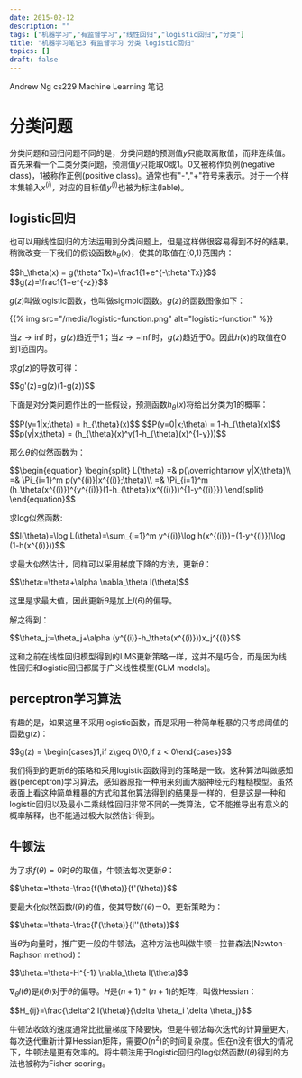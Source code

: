 ```yaml
---
date: 2015-02-12
description: ""
tags: ["机器学习","有监督学习","线性回归","logistic回归","分类"]
title: "机器学习笔记3 有监督学习 分类 logistic回归"
topics: []
draft: false
---
```

Andrew Ng cs229 Machine Learning 笔记

# 分类问题

分类问题和回归问题不同的是，分类问题的预测值$y$只能取离散值，而非连续值。首先来看一个二类分类问题，预测值$y$只能取0或1。0又被称作负例(negative class)，1被称作正例(positive class)。通常也有"-","+"符号来表示。对于一个样本集输入$x^{(i)}$，对应的目标值$y^{(i)}$也被为标注(lable)。

## logistic回归
也可以用线性回归的方法运用到分类问题上，但是这样做很容易得到不好的结果。稍微改变一下我们的假设函数$h_\theta(x)$，使其的取值在{0,1}范围内：

<!--more-->

<div>
$$h_\theta(x) = g(\theta^Tx)=\frac1{1+e^{-\theta^Tx}}$$
$$g(z)=\frac1{1+e^{-z}}$$
</div>

$g(z)$叫做logistic函数，也叫做sigmoid函数。$g(z)$的函数图像如下：

{{% img src="/media/logistic-function.png" alt="logistic-function" %}}

当$z\rightarrow \inf$时，$g(z)$趋近于1；当$z\rightarrow -\inf$时，$g(z)$趋近于0。因此$h(x)$的取值在0到1范围内。

求$g(z)$的导数可得：

<div>
$$g'(z)=g(z)(1-g(z))$$
</div>

下面是对分类问题作出的一些假设，预测函数$h_\theta(x)$将给出分类为1的概率：

<div>
$$P(y=1|x;\theta) = h_{\theta}(x)$$
$$P(y=0|x;\theta) = 1-h_{\theta}(x)$$
$$p(y|x;\theta) = (h_{\theta}(x)^y(1-h_{\theta}(x)^{1-y}))$$
</div>

那么$\theta$的似然函数为：

<div>
$$\begin{equation}
\begin{split}
L(\theta) =& p(\overrightarrow y|X;\theta)\\
=& \Pi_{i=1}^m p(y^{(i)}|x^{(i)};\theta)\\
=& \Pi_{i=1}^m (h_\theta(x^{(i)})^{y^{(i)}}(1-h_{\theta}(x^{(i)}))^{1-y^{(i)}})
\end{split}
\end{equation}$$
</div>

求log似然函数:

<div>
$$l(\theta)=\log L(\theta)=\sum_{i=1}^m y^{(i)}\log h(x^{(i)})+(1-y^{(i)})\log (1-h(x^{(i)}))$$
</div>

求最大似然估计，同样可以采用梯度下降的方法，更新$\theta$：

<div>
$$\theta:=\theta+\alpha \nabla_\theta l(\theta)$$
</div>

这里是求最大值，因此更新$\theta$是加上$l(\theta)$的偏导。

解之得到：

<div>
$$\theta_j:=\theta_j+\alpha (y^{(i)}-h_\theta(x^{(i)}))x_j^{(i)}$$
</div>

这和之前在线性回归模型得到的LMS更新策略一样，这并不是巧合，而是因为线性回归和logistic回归都属于广义线性模型(GLM models)。


## perceptron学习算法
有趣的是，如果这里不采用logistic函数，而是采用一种简单粗暴的只考虑阈值的函数g(z)：

<div>
$$g(z) = \begin{cases}1,if z\geq 0\\0,if z < 0\end{cases}$$
</div>

我们得到的更新$\theta$的策略和采用logistic函数得到的策略是一致。这种算法叫做感知器(perceptron)学习算法，感知器原指一种用来刻画大脑神经元的粗糙模型。虽然表面上看这种简单粗暴的方式和其他算法得到的结果是一样的，但是这是一种和logistic回归以及最小二乘线性回归非常不同的一类算法，它不能推导出有意义的概率解释，也不能通过极大似然估计得到。

## 牛顿法

为了求$f(\theta)=0$时$\theta$的取值，牛顿法每次更新$\theta$：

<div>
$$\theta:=\theta-\frac{f(\theta)}{f'(\theta)}$$
</div>

要最大化似然函数$l(\theta)$的值，使其导数$l'(\theta)＝0$。更新策略为：

<div>
$$\theta:=\theta-\frac{l'(\theta)}{l''(\theta)}$$
</div>

当$\theta$为向量时，推广更一般的牛顿法，这种方法也叫做牛顿－拉普森法(Newton-Raphson method)：

<div>
$$\theta:=\theta-H^{-1} \nabla_\theta l(\theta)$$
</div>

$\nabla_\theta l(\theta)$是$l(\theta)$对于$\theta$的偏导。$H$是$(n+1)*(n+1)$的矩阵，叫做Hessian：

<div>
$$H_{ij}=\frac{\delta^2 l(\theta)}{\delta \theta_i \delta \theta_j}$$
</div>

牛顿法收敛的速度通常比批量梯度下降要快，但是牛顿法每次迭代的计算量更大，每次迭代重新计算Hessian矩阵，需要$O(n^2)$的时间复杂度。但在n没有很大的情况下，牛顿法是更有效率的。将牛顿法用于logistic回归的log似然函数$l(\theta)$得到的方法也被称为Fisher scoring。